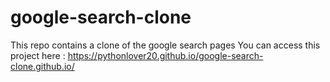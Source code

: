 # google-search-clone
This repo contains a clone of the google search pages
You can access this project here : https://pythonlover20.github.io/google-search-clone.github.io/

